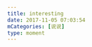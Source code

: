 ```yaml
---
title: interesting
date: 2017-11-05 07:03:54
mCategories: [说说]
type: moment
---
```


<div id="pics-20171105070354"></div>

<script src="/lib/moment/pics.js"></script>
<script>
var data = [
    {"link": "2017-11-05_000000.jpeg", "type": "shuoshuo"},
    {"link": "2017-11-05_000001.jpeg", "type": "shuoshuo"}
];
picsRender(data, "pics-20171105070354");
</script>
